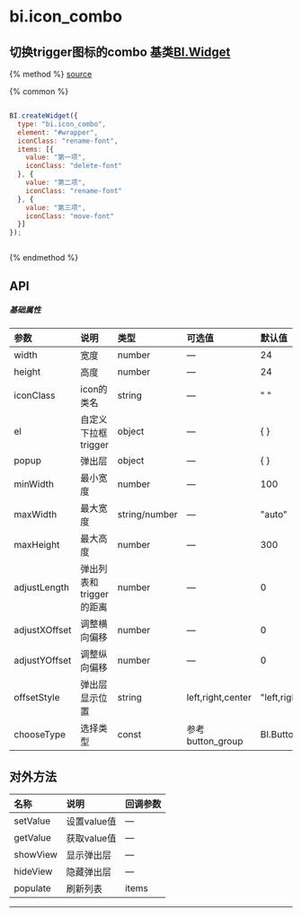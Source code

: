 # bi.icon_combo

## 切换trigger图标的combo 基类[BI.Widget](/core/widget.md)

{% method %}
[source](https://jsfiddle.net/fineui/z02vzvtb/)

{% common %}
```javascript

BI.createWidget({
  type: "bi.icon_combo",
  element: "#wrapper",
  iconClass: "rename-font",
  items: [{
    value: "第一项",
    iconClass: "delete-font"
  }, {
    value: "第二项",
    iconClass: "rename-font"
  }, {
    value: "第三项",
    iconClass: "move-font"
  }]
});



```

{% endmethod %}

## API
##### 基础属性
| 参数    | 说明           | 类型  | 可选值 | 默认值
| :------ |:-------------  | :-----| :----|:----
| width | 宽度 | number | — | 24
| height | 高度 | number | — | 24
| iconClass | icon的类名 | string  | —|" "|
| el | 自定义下拉框trigger| object | —|{ } |
| popup | 弹出层| object | —| { }
| minWidth| 最小宽度| number | —|100|
| maxWidth | 最大宽度 | string/number | — | "auto"|
| maxHeight | 最大高度 | number | —| 300
| adjustLength | 弹出列表和trigger的距离 | number | — | 0 |
| adjustXOffset | 调整横向偏移 | number | — | 0 |
| adjustYOffset |调整纵向偏移 | number | — | 0 |
| offsetStyle | 弹出层显示位置 | string | left,right,center | "left,right,center"|
| chooseType | 选择类型 | const | 参考button_group | BI.ButtonGroup.CHOOSE_TYPE_SINGLE |
 


## 对外方法
| 名称     | 说明                           |  回调参数     
| :------ |:-------------                  | :-----   
| setValue| 设置value值|—|
| getValue| 获取value值|—|
| showView | 显示弹出层 | —|
| hideView | 隐藏弹出层 |—|
| populate | 刷新列表 | items |





---


